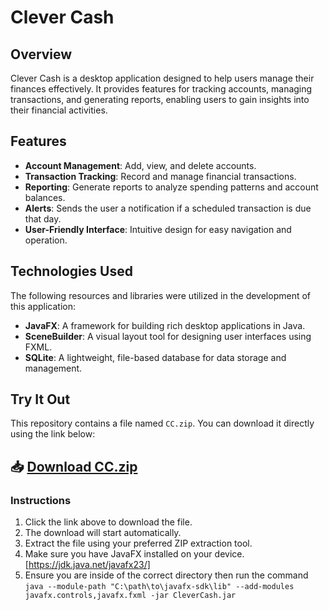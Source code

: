 # Clever Cash

## Overview

Clever Cash is a desktop application designed to help users manage their finances effectively. It provides features for tracking accounts, managing transactions, and generating reports, enabling users to gain insights into their financial activities.

## Features

- **Account Management**: Add, view, and delete accounts.
- **Transaction Tracking**: Record and manage financial transactions.
- **Reporting**: Generate reports to analyze spending patterns and account balances.
- **Alerts**: Sends the user a notification if a scheduled transaction is due that day.
- **User-Friendly Interface**: Intuitive design for easy navigation and operation.

## Technologies Used

The following resources and libraries were utilized in the development of this application:

- **JavaFX**: A framework for building rich desktop applications in Java.
- **SceneBuilder**: A visual layout tool for designing user interfaces using FXML.
- **SQLite**: A lightweight, file-based database for data storage and management.

## Try It Out

This repository contains a file named `CC.zip`. You can download it directly using the link below:

## 📥 [Download CC.zip](https://github.com/SeanAminov/dev-01-07/raw/main/CC.zip)

### Instructions
1. Click the link above to download the file.
2. The download will start automatically.
3. Extract the file using your preferred ZIP extraction tool.
4. Make sure you have JavaFX installed on your device. [https://jdk.java.net/javafx23/]
5. Ensure you are inside of the correct directory then run the command `java --module-path "C:\path\to\javafx-sdk\lib" --add-modules javafx.controls,javafx.fxml -jar CleverCash.jar`
